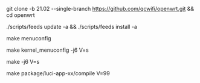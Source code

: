 git clone -b 21.02 --single-branch https://github.com/qcwifi/openwrt.git && cd openwrt

./scripts/feeds update -a && ./scripts/feeds install -a

make menuconfig

make kernel_menuconfig -j6 V=s

make -j6 V=s

make package/luci-app-xx/compile V=99
